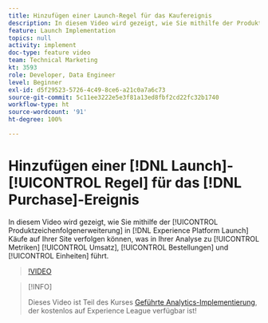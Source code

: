```yaml
---
title: Hinzufügen einer Launch-Regel für das Kaufereignis
description: In diesem Video wird gezeigt, wie Sie mithilfe der Produktzeichenfolgenerweiterung in Launch Käufe auf Ihrer Site verfolgen können, was in Ihrer Analyse zu Metriken Umsatz, Bestellungen und Einheiten führt.
feature: Launch Implementation
topics: null
activity: implement
doc-type: feature video
team: Technical Marketing
kt: 3593
role: Developer, Data Engineer
level: Beginner
exl-id: d5f29523-5726-4c49-8ce6-a21c0a7a6c73
source-git-commit: 5c11ee3222e5e3f81a13ed8fbf2cd22fc32b1740
workflow-type: ht
source-wordcount: '91'
ht-degree: 100%

---
```


# Hinzufügen einer [!DNL Launch]-[!UICONTROL Regel] für das [!DNL Purchase]-Ereignis

In diesem Video wird gezeigt, wie Sie mithilfe der [!UICONTROL Produktzeichenfolgenerweiterung] in [!DNL Experience Platform Launch] Käufe auf Ihrer Site verfolgen können, was in Ihrer Analyse zu [!UICONTROL Metriken] [!UICONTROL Umsatz], [!UICONTROL Bestellungen] und [!UICONTROL Einheiten] führt.

>[!VIDEO](https://video.tv.adobe.com/v/28766/?quality=12)

>[!INFO]
>
> Dieses Video ist Teil des Kurses [Geführte Analytics-Implementierung](https://experienceleague.adobe.com/?recommended=Analytics-D-1-2019.1&amp;lang=de), der kostenlos auf Experience League verfügbar ist!